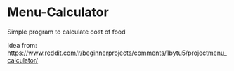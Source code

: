 # Menu-Calculator
Simple program to calculate cost of food

Idea from: https://www.reddit.com/r/beginnerprojects/comments/1bytu5/projectmenu_calculator/
